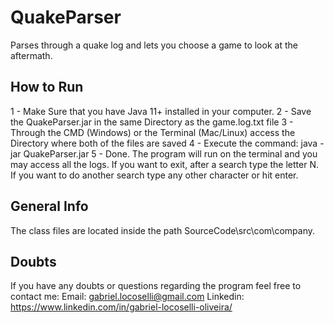 # QuakeParser
 Parses through a quake log and lets you choose a game to look at the aftermath.
 
 How to Run
 ----------
 
 1 - Make Sure that you have Java 11+ installed in your computer.
 2 - Save the QuakeParser.jar in the same Directory as the game.log.txt file
 3 - Through the CMD (Windows) or the Terminal (Mac/Linux) access the Directory where both of the files are saved
 4 - Execute the command: java -jar QuakeParser.jar
 5 - Done. The program will run on the terminal and you may access all the logs. If you want to exit, after a search type the letter N. If you want to do another search type any other character or hit enter.
 
 General Info
 -------------
 The class files are located inside the path SourceCode\\src\\com\\company.
 
 
 Doubts
 ------------
 
 If you have any doubts or questions regarding the program feel free to contact me:
 Email: gabriel.locoselli@gmail.com
 Linkedin: https://www.linkedin.com/in/gabriel-locoselli-oliveira/
